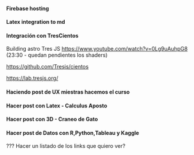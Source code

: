 #### Firebase hosting
#### Latex integration to md
#### Integración con TresCientos
Building astro Tres JS
https://www.youtube.com/watch?v=0Lg9uAuhpG8
  (23:30 - quedan pendientes los shaders)

<!-- Recursos TresJS -->
https://github.com/Tresjs/cientos

https://lab.tresjs.org/




#### Haciendo post de UX miestras hacemos el curso


#### Hacer post con Latex - Calculus Aposto


#### Hacer post con 3D - Craneo de Gato


#### Hacer post de Datos con R,Python,Tableau y Kaggle


??? Hacer un listado de los links que quiero ver?
